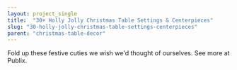```yaml
---
layout: project_single
title:  "30+ Holly Jolly Christmas Table Settings & Centerpieces"
slug: "30-holly-jolly-christmas-table-settings-centerpieces"
parent: "christmas-table-decor"
---
```

Fold up these festive cuties we wish we'd thought of ourselves.  See more at Publix.